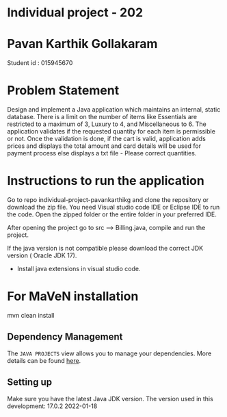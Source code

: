 # Individual project - 202
 
# Pavan Karthik Gollakaram
 Student id : 015945670

# Problem Statement 

Design and implement a Java application which maintains an internal, static database. There is a limit on the number of items like Essentials are restricted to a maximum of 3, Luxury to 4, and Miscellaneous to 6. The application validates if the requested quantity for each item is permissible or not. Once the validation is done, if the cart is valid, application adds prices and displays the total amount and card details will be used for payment process else displays a txt file - Please correct quantities.

# Instructions to run the application

Go to repo individual-project-pavankarthikg and clone the repository or download the zip file.
You need Visual studio code IDE or Eclipse IDE to run the code. Open the zipped folder or the entire folder in your preferred IDE.

After opening the project go to src --> Billing.java, compile and run the project.

If the java version is not compatible please download the correct JDK version ( Oracle JDK 17).
* Install java extensions in visual studio code.

# For MaVeN installation
mvn clean install

## Dependency Management

The `JAVA PROJECTS` view allows you to manage your dependencies. More details can be found [here](https://github.com/microsoft/vscode-java-dependency#manage-dependencies).


## Setting up

Make sure you have the latest Java JDK version. The version used in this development: 17.0.2 2022-01-18